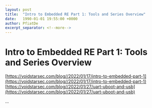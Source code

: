 ```yaml
---
layout: post
title:  "Intro to Embedded RE Part 1: Tools and Series Overview"
date:   1990-01-01 19:55:00 +0000
author: PfiatDe
excerpt_separator: <!--more-->
---
```


# Intro to Embedded RE Part 1: Tools and Series Overview
[https://voidstarsec.com/blog//2022/01/17/intro-to-embedded-part-1](https://voidstarsec.com/blog//2022/01/17/intro-to-embedded-part-1)
[https://voidstarsec.com/blog//2022/01/27/uart-uboot-and-usb](https://voidstarsec.com/blog//2022/01/27/uart-uboot-and-usb)

...
<!--more-->
